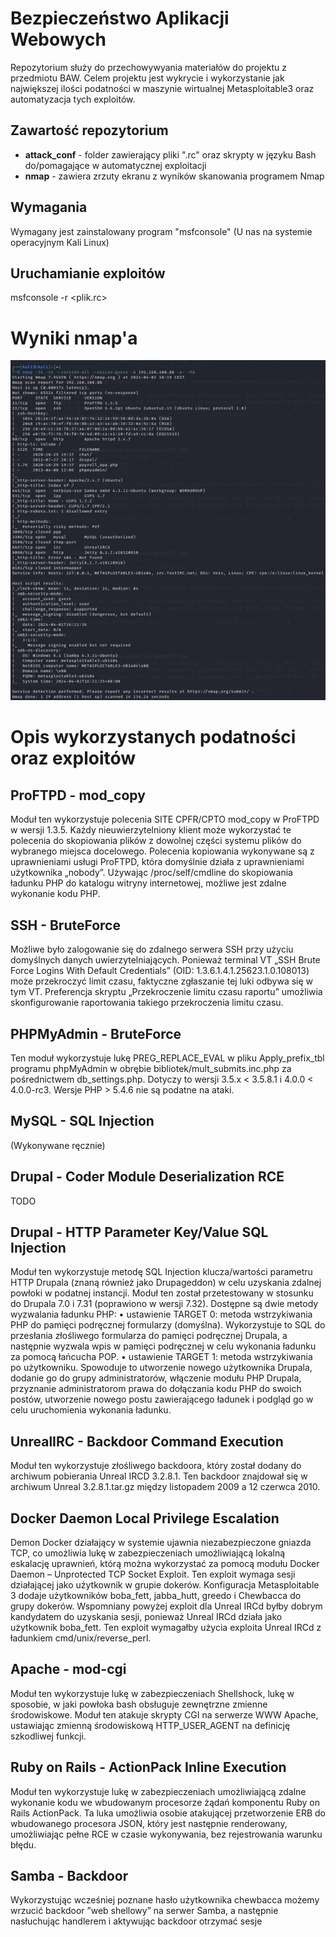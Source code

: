 # Bezpieczeństwo Aplikacji Webowych
Repozytorium służy do przechowywyania materiałów do projektu z przedmiotu BAW.
Celem projektu jest wykrycie i wykorzystanie jak największej ilości podatności w maszynie wirtualnej Metasploitable3 oraz automatyzacja tych exploitów.

## Zawartość repozytorium
- **attack_conf** - folder zawierający pliki ".rc" oraz skrypty w języku Bash do/pomagające w automatycznej exploitacji
- **nmap** - zawiera zrzuty ekranu z wyników skanowania programem Nmap

## Wymagania
Wymagany jest zainstalowany program "msfconsole"
(U nas na systemie operacyjnym Kali Linux)

## Uruchamianie exploitów 
msfconsole -r <plik.rc>

# Wyniki nmap'a
![Wyniki nmap'a](/nmap/nmap.jpg)

# Opis wykorzystanych podatności oraz exploitów

## ProFTPD - mod_copy
Moduł ten wykorzystuje polecenia SITE CPFR/CPTO mod_copy w ProFTPD w wersji 1.3.5. Każdy nieuwierzytelniony klient może wykorzystać te polecenia do skopiowania plików z dowolnej części systemu plików do wybranego miejsca docelowego. Polecenia kopiowania wykonywane są z uprawnieniami usługi ProFTPD, która domyślnie działa z uprawnieniami użytkownika „nobody”. Używając /proc/self/cmdline do skopiowania ładunku PHP do katalogu witryny internetowej, możliwe jest zdalne wykonanie kodu PHP.

## SSH - BruteForce
Możliwe było zalogowanie się do zdalnego serwera SSH przy użyciu domyślnych danych uwierzytelniających. Ponieważ terminal VT „SSH Brute Force Logins With Default Credentials” (OID: 1.3.6.1.4.1.25623.1.0.108013) może przekroczyć limit czasu, faktyczne zgłaszanie tej luki odbywa się w tym VT. Preferencja skryptu „Przekroczenie limitu czasu raportu” umożliwia skonfigurowanie raportowania takiego przekroczenia limitu czasu.

## PHPMyAdmin - BruteForce
Ten moduł wykorzystuje lukę PREG_REPLACE_EVAL w pliku Apply_prefix_tbl programu phpMyAdmin w obrębie bibliotek/mult_submits.inc.php za pośrednictwem db_settings.php. Dotyczy to wersji 3.5.x < 3.5.8.1 i 4.0.0 < 4.0.0-rc3. Wersje PHP > 5.4.6 nie są podatne na ataki.

## MySQL - SQL Injection
(Wykonywane ręcznie) 

## Drupal - Coder Module Deserialization RCE
TODO

## Drupal - HTTP Parameter Key/Value SQL Injection
Moduł ten wykorzystuje metodę SQL Injection klucza/wartości parametru HTTP Drupala (znaną również jako Drupageddon) w celu uzyskania zdalnej powłoki w podatnej instancji. Moduł ten został przetestowany w stosunku do Drupala 7.0 i 7.31 (poprawiono w wersji 7.32). Dostępne są dwie metody wyzwalania ładunku PHP:
• ustawienie TARGET 0: metoda wstrzykiwania PHP do pamięci podręcznej formularzy (domyślna). Wykorzystuje to SQL do przesłania złośliwego formularza do pamięci podręcznej Drupala, a następnie wyzwala wpis w pamięci podręcznej w celu wykonania ładunku za pomocą łańcucha POP.
• ustawienie TARGET 1: metoda wstrzykiwania po użytkowniku. Spowoduje to utworzenie nowego użytkownika Drupala, dodanie go do grupy administratorów, włączenie modułu PHP Drupala, przyznanie administratorom prawa do dołączania kodu PHP do swoich postów, utworzenie nowego postu zawierającego ładunek i podgląd go w celu uruchomienia wykonania ładunku.

## UnrealIRC - Backdoor Command Execution
Moduł ten wykorzystuje złośliwego backdoora, który został dodany do archiwum pobierania Unreal IRCD 3.2.8.1. Ten backdoor znajdował się w archiwum Unreal 3.2.8.1.tar.gz między listopadem 2009 a 12 czerwca 2010.

## Docker Daemon Local Privilege Escalation
Demon Docker działający w systemie ujawnia niezabezpieczone gniazda TCP, co umożliwia lukę w zabezpieczeniach umożliwiającą lokalną eskalację uprawnień, którą można wykorzystać za pomocą modułu Docker Daemon – Unprotected TCP Socket Exploit.
Ten exploit wymaga sesji działającej jako użytkownik w grupie dokerów. Konfiguracja Metasploitable 3 dodaje użytkowników boba_fett, jabba_hutt, greedo i Chewbacca do grupy dokerów.
Wspomniany powyżej exploit dla Unreal IRCd byłby dobrym kandydatem do uzyskania sesji, ponieważ Unreal IRCd działa jako użytkownik boba_fett. Ten exploit wymagałby użycia exploita Unreal IRCd z ładunkiem cmd/unix/reverse_perl.

## Apache - mod-cgi
Moduł ten wykorzystuje lukę w zabezpieczeniach Shellshock, lukę w sposobie, w jaki powłoka bash obsługuje zewnętrzne zmienne środowiskowe. Moduł ten atakuje skrypty CGI na serwerze WWW Apache, ustawiając zmienną środowiskową HTTP_USER_AGENT na definicję szkodliwej funkcji.

## Ruby on Rails - ActionPack Inline Execution
Moduł ten wykorzystuje lukę w zabezpieczeniach umożliwiającą zdalne wykonanie kodu we wbudowanym procesorze żądań komponentu Ruby on Rails ActionPack. Ta luka umożliwia osobie atakującej przetworzenie ERB do wbudowanego procesora JSON, który jest następnie renderowany, umożliwiając pełne RCE w czasie wykonywania, bez rejestrowania warunku błędu.  

## Samba - Backdoor
Wykorzystując wcześniej poznane hasło użytkownika chewbacca możemy wrzucić backdoor ”web shellowy” na serwer Samba, a następnie nasłuchując handlerem i aktywując backdoor otrzymać sesje
